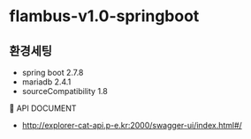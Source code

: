 # flambus-v1.0-springboot

## 환경세팅
 - spring boot 2.7.8
 - mariadb 2.4.1
 - sourceCompatibility 1.8


 📒 API DOCUMENT 
 
 - http://explorer-cat-api.p-e.kr:2000/swagger-ui/index.html#/
